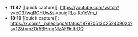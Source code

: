 - **11:47** [[quick capture]]: https://youtube.com/watch?v=eO37wqRGHUw&si=buigRLa-Ko1cVm_i
- **18:19** [[quick capture]]:  https://x.com/__paleologo/status/1879705134252409024?s=12&t=mZ0r5BHrngNlzAF9nIfrDQ
